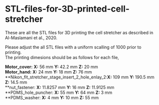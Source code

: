 # STL-files-for-3D-printed-cell-stretcher

These are all the STL files for 3D printing the cell stretcher as described in Al-Maslamani et al., 2020.

Please adjust the all STL files with a uniform scalling of 1000 prior to printing.  \
The printing dimesions should be as follows for each file,   

**Motor_cover:** **X:** 56 mm **Y:** 42.2 mm **Z:** 20 mm \
**Motor_hand:** **X:** 24 mm **Y:** 18 mm **Z:** 76 mm \
**Nikon_fit_stretcher_stage_insert_2_hole_enlay_2:**X:** 109 mm **Y:** 190.5 mm **Z:** 14.5 mm \
**nut_fastener: **X:** 11.8257 mm **Y:** 16 mm **Z:**  11.9125 mm \
**PDMS_hole_puncher: **X:** 55 mm **Y:** 64 mm **Z:** 3 mm \
**PDMS_washer: **X:** 4 mm **Y:** 10 mm **Z:** 55 mm 

